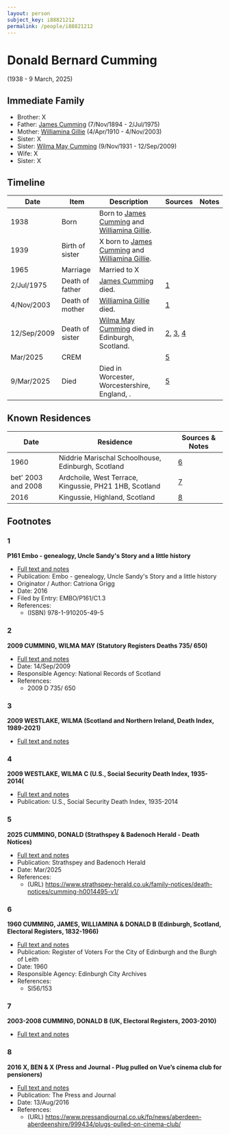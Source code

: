 ```yaml
---
layout: person
subject_key: i88821212
permalink: /people/i88821212
---
```


# Donald Bernard Cumming
(1938 - 9 March, 2025)

## Immediate Family

* Brother: X
* Father: [James Cumming](./@492889@-james-cumming-b1894-11-7-d1975-7-2.md) (7/Nov/1894 - 2/Jul/1975)
* Mother: [Williamina Gillie](./@23770336@-williamina-gillie-b1910-4-4-d2003-11-4.md) (4/Apr/1910 - 4/Nov/2003)
* Sister: X
* Sister: [Wilma May Cumming](./@74680609@-wilma-may-cumming-b1931-11-9-d2009-9-12.md) (9/Nov/1931 - 12/Sep/2009)
* Wife: X
* Sister: X

## Timeline

Date | Item | Description | Sources | Notes
---|---|---|---|---
1938 | Born | Born to [James Cumming](./@492889@-james-cumming-b1894-11-7-d1975-7-2.md) and [Williamina Gillie](./@23770336@-williamina-gillie-b1910-4-4-d2003-11-4.md). |  | 
1939 | Birth of sister | X born to [James Cumming](./@492889@-james-cumming-b1894-11-7-d1975-7-2.md) and [Williamina Gillie](./@23770336@-williamina-gillie-b1910-4-4-d2003-11-4.md). |  | 
1965 | Marriage | Married to X  |  | 
2/Jul/1975 | Death of father | [James Cumming](./@492889@-james-cumming-b1894-11-7-d1975-7-2.md) died. | [1](#1) | 
4/Nov/2003 | Death of mother | [Williamina Gillie](./@23770336@-williamina-gillie-b1910-4-4-d2003-11-4.md) died. | [1](#1) | 
12/Sep/2009 | Death of sister | [Wilma May Cumming](./@74680609@-wilma-may-cumming-b1931-11-9-d2009-9-12.md) died in Edinburgh, Scotland. | [2](#2), [3](#3), [4](#4) | 
Mar/2025 | CREM |  | [5](#5) | 
9/Mar/2025 | Died | Died in Worcester, Worcestershire, England, . | [5](#5) | 

## Known Residences

Date | Residence | Sources & Notes
---|---|---
1960 | Niddrie Marischal Schoolhouse, Edinburgh, Scotland | [6](#6)
bet' 2003 and 2008 | Ardchoile, West Terrace, Kingussie, PH21 1HB, Scotland | [7](#7)
2016 | Kingussie, Highland, Scotland | [8](#8)

## Footnotes

### 1

**P161 Embo - genealogy, Uncle Sandy's Story and a little history**

* [Full text and notes](../sources/@95058656@-p161-embo-genealogy,-uncle-sandy's-story-and-a-little-history.md)
* Publication: Embo - genealogy, Uncle Sandy's Story and a little history
* Originator / Author: Catriona Grigg
* Date: 2016
* Filed by Entry: EMBO/P161/C1.3
* References: 
  * (ISBN) 978-1-910205-49-5

### 2

**2009 CUMMING, WILMA MAY (Statutory Registers Deaths 735/ 650)**

* [Full text and notes](../sources/@66045888@-2009-cumming,-wilma-may-statutory-registers-deaths-735-650-.md)
* Date: 14/Sep/2009
* Responsible Agency: National Records of Scotland
* References: 
  * 2009 D 735/ 650

### 3

**2009 WESTLAKE, WILMA (Scotland and Northern Ireland, Death Index, 1989-2021)**

* [Full text and notes](../sources/@71884428@-2009-westlake,-wilma-scotland-and-northern-ireland,-death-index,-1989-2021-.md)

### 4

**2009 WESTLAKE, WILMA C (U.S., Social Security Death Index, 1935-2014(**

* [Full text and notes](../sources/@72443844@-2009-westlake,-wilma-c-u.s.,-social-security-death-index,-1935-2014-.md)
* Publication: U.S., Social Security Death Index, 1935-2014

### 5

**2025 CUMMING, DONALD (Strathspey & Badenoch Herald - Death Notices)**

* [Full text and notes](../sources/@79630532@-2025-cumming,-donald-strathspey-&-badenoch-herald-death-notices-.md)
* Publication: Strathspey and Badenoch Herald
* Date: Mar/2025
* References: 
  * (URL) https://www.strathspey-herald.co.uk/family-notices/death-notices/cumming-h0014495-v1/

### 6

**1960 CUMMING, JAMES, WILLIAMINA & DONALD B (Edinburgh, Scotland, Electoral Registers, 1832-1966)**

* [Full text and notes](../sources/@43991336@-1960-cumming,-james,-williamina-&-donald-b-edinburgh,-scotland,-electoral-registers,-1832-1966-.md)
* Publication: Register of Voters For the City of Edinburgh and the Burgh of Leith
* Date: 1960
* Responsible Agency: Edinburgh City Archives
* References: 
  * Sl56/153

### 7

**2003-2008 CUMMING, DONALD B (UK, Electoral Registers, 2003-2010)**

* [Full text and notes](../sources/@82785386@-2003-2008-cumming,-donald-b-uk,-electoral-registers,-2003-2010-.md)

### 8

**2016 X, BEN & X (Press and Journal - Plug pulled on Vue’s cinema club for pensioners)**

* [Full text and notes](../sources/@69480058@-2016-cumming,-ben-&-audrey-press-and-journal-plug-pulled-on-vue’s-cinema-club-for-pensioners-.md)
* Publication: The Press and Journal
* Date: 13/Aug/2016
* References: 
  * (URL) https://www.pressandjournal.co.uk/fp/news/aberdeen-aberdeenshire/999434/plugs-pulled-on-cinema-club/

